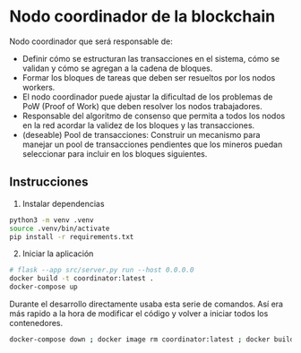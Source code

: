 # Nodo coordinador de la blockchain

Nodo coordinador que será responsable de:

-   Definir cómo se estructuran las transacciones en el sistema, cómo se validan y cómo se agregan a la cadena de bloques.
-   Formar los bloques de tareas que deben ser resueltos por los nodos workers.
-   El nodo coordinador puede ajustar la dificultad de los problemas de PoW (Proof of Work) que deben resolver los nodos trabajadores.
-   Responsable del algoritmo de consenso que permita a todos los nodos en la red acordar la validez de los bloques y las transacciones.
-   (deseable) Pool de transacciones: Construir un mecanismo para manejar un pool de transacciones pendientes que los mineros puedan seleccionar para incluir en los bloques siguientes.

## Instrucciones

1. Instalar dependencias

```sh
python3 -m venv .venv
source .venv/bin/activate
pip install -r requirements.txt
```

2. Iniciar la aplicación

```sh
# flask --app src/server.py run --host 0.0.0.0
docker build -t coordinator:latest .
docker-compose up
```

Durante el desarrollo directamente usaba esta serie de comandos. Así era más rapido a la hora de modificar el código y volver a iniciar todos los contenedores.

```sh
docker-compose down ; docker image rm coordinator:latest ; docker build -t coordinator:latest . ; docker-compose up -d
```
